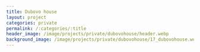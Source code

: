 ```yaml
---
title: Dubovo house
layout: project
categories: private
permalink: /:categories/:title
header_image: /image/projects/private/dubovohouse/header.webp
background_image: /image/projects/private/dubovohouse/17_dubovohouse.webp
---
```


